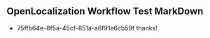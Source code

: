 ## OpenLocalization Workflow Test MarkDown
* 75ffb64e-8f5a-45cf-851a-a6f91e6cb59f thanks!

<!--HONumber=Aug16_HO1-->


